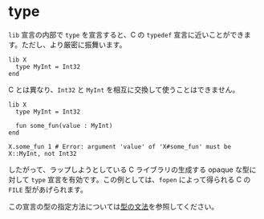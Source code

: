 # type

`lib` 宣言の内部で `type` を宣言すると、C の `typedef` 宣言に近いことができます。ただし、より厳密に振舞います。

```crystal
lib X
  type MyInt = Int32
end
```

C とは異なり、`Int32` と `MyInt` を相互に交換して使うことはできません。

```crystal
lib X
  type MyInt = Int32

  fun some_fun(value : MyInt)
end

X.some_fun 1 # Error: argument 'value' of 'X#some_fun' must be X::MyInt, not Int32
```

したがって、ラップしようとしている C ライブラリの生成する opaque な型に対して `type` 宣言を有効です。この例としては、`fopen` によって得られる C の `FILE` 型があげられます。

この宣言の型の指定方法については[型の文法](../type_grammar.md)を参照してください。
